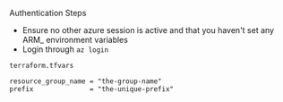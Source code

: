 
Authentication Steps
* Ensure no other azure session is active and that you haven't set any ARM_ environment variables
* Login through `az login` 

`terraform.tfvars`

```
resource_group_name = "the-group-name"
prefix              = "the-unique-prefix"
```
